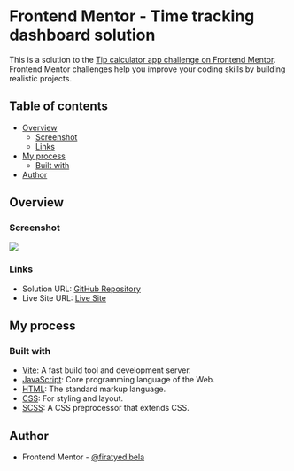 # Frontend Mentor - Time tracking dashboard solution

This is a solution to the [Tip calculator app challenge on Frontend Mentor](https://www.frontendmentor.io/challenges/time-tracking-dashboard-UIQ7167Jw). Frontend Mentor challenges help you improve your coding skills by building realistic projects.

## Table of contents

- [Overview](#overview)
  - [Screenshot](#screenshot)
  - [Links](#links)
- [My process](#my-process)
  - [Built with](#built-with)
- [Author](#author)

## Overview

### Screenshot

![](./design/desktop-design.jpg)

### Links

- Solution URL: [GitHub Repository](https://github.com/firatyedibela/time-tracking-dashboard)
- Live Site URL: [Live Site](https://time-tracking-dashboard-one-mocha.vercel.app)

## My process

### Built with

- [Vite](https://vitejs.dev): A fast build tool and development server.
- [JavaScript](https://developer.mozilla.org/en-US/docs/Web/JavaScript): Core programming language of the Web.
- [HTML](https://developer.mozilla.org/en-US/docs/Web/HTML): The standard markup language.
- [CSS](https://developer.mozilla.org/en-US/docs/Web/CSS): For styling and layout.
- [SCSS](https://sass-lang.com): A CSS preprocessor that extends CSS.

## Author

- Frontend Mentor - [@firatyedibela](https://www.frontendmentor.io/profile/firatyedibela)
